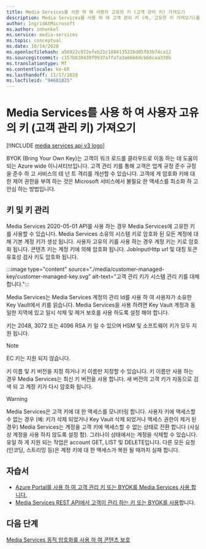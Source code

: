 ```yaml
---
title: Media Services를 사용 하 여 사용자 고유의 키 (고객 관리 키) 가져오기
description: Media Services를 사용 하 여 고객 관리 키 (즉, 고유한 키 가져오기)를 사용할 수 있습니다.
author: IngridAtMicrosoft
ms.author: inhenkel
ms.service: media-services
ms.topic: conceptual
ms.date: 10/14/2020
ms.openlocfilehash: a56922c972efeb21c188413522bd05f83b74ca12
ms.sourcegitcommit: c157b830430f9937a7fa7a3a6666dcb66caa338b
ms.translationtype: MT
ms.contentlocale: ko-KR
ms.lasthandoff: 11/17/2020
ms.locfileid: "94681825"
---
```

# <a name="bring-your-own-key-customer-managed-keys-with-media-services"></a>Media Services를 사용 하 여 사용자 고유의 키 (고객 관리 키) 가져오기

[!INCLUDE [media services api v3 logo](./includes/v3-hr.md)]

BYOK (Bring Your Own Key)는 고객이 워크 로드를 클라우드로 이동 하는 데 도움이 되는 Azure wide 이니셔티브입니다. 고객 관리 키를 통해 고객은 업계 규정 준수 규정을 준수 하 고 서비스의 테 넌 트 격리를 개선할 수 있습니다. 고객에 게 암호화 키에 대 한 제어 권한을 부여 하는 것은 Microsoft 서비스에서 불필요 한 액세스를 최소화 하 고 안심 하는 방법입니다.

## <a name="keys-and-key-management"></a>키 및 키 관리

Media Services 2020-05-01 API를 사용 하는 경우 Media Services에 고유한 키를 사용할 수 있습니다. Media Services 소유의 시스템 키로 암호화 된 모든 계정에 대해 기본 계정 키가 생성 됩니다. 사용자 고유의 키를 사용 하는 경우 계정 키는 키로 암호화 됩니다. 콘텐츠 키는 계정 키에 의해 암호화 됩니다. JobInputHttp url 및 대칭 토큰 유효성 검사 키도 암호화 됩니다.

:::image type="content" source="./media/customer-managed-key/customer-managed-key.svg" alt-text="고객 관리 키가 시스템 관리 키를 대체 합니다.":::

Media Services는 Media Services 계정의 관리 Id를 사용 하 여 사용자가 소유한 Key Vault에서 키를 읽습니다. Media Services을 사용 하려면 Key Vault 계정과 동일한 지역에 있고 일시 삭제 및 제거 보호를 사용 하도록 설정 해야 합니다.

키는 2048, 3072 또는 4096 RSA 키 일 수 있으며 HSM 및 소프트웨어 키가 모두 지원 됩니다.

> [!NOTE]
> EC 키는 지원 되지 않습니다.

키 이름 및 키 버전을 지정 하거나 키 이름만 지정할 수 있습니다. 키 이름만 사용 하는 경우 Media Services는 최신 키 버전을 사용 합니다. 새 버전의 고객 키가 자동으로 검색 되 고 계정 키가 다시 암호화 됩니다.

> [!WARNING]
> Media Services은 고객 키에 대 한 액세스를 모니터링 합니다. 사용자 키에 액세스할 수 없는 경우 (예: 키가 삭제 되었거나 Key Vault 삭제 되었거나 액세스 권한이 제거 된 경우) Media Services는 계정을 고객 키에 액세스할 수 없는 상태로 전환 합니다 (사실상 계정을 사용 하지 않도록 설정 함). 그러나이 상태에서는 계정을 삭제할 수 있습니다. 유일 하 게 지원 되는 작업은 account GET, LIST 및 DELETE입니다. 다른 모든 요청 (인코딩, 스트리밍 등)은 계정 키에 대 한 액세스가 복원 될 때까지 실패 합니다.

## <a name="tutorials"></a>자습서

- [Azure Portal를 사용 하 여 고객 관리 키 또는 BYOK를 Media Services 사용 합니다.](tutorial-byok-portal.md)
- [Media Services REST API에서 고객이 관리 하는 키 또는 BYOK를 사용](tutorial-byok-postman.md)합니다.

## <a name="next-steps"></a>다음 단계

[Media Services 동적 암호화를 사용 하 여 콘텐츠 보호](content-protection-overview.md)

